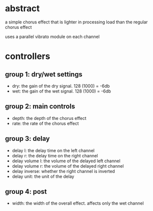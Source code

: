 # abstract

a simple chorus effect that is lighter in processing load than the regular chorus effect

uses a parallel vibrato module on each channel

# controllers

## group 1: dry/wet settings

- dry: the gain of the dry signal. 128 (1000) = -6db
- wet: the gain of the wet signal. 128 (1000) = -6db

## group 2: main controls

- depth: the depth of the chorus effect
- rate: the rate of the chorus effect

## group 3: delay

- delay l: the delay time on the left channel
- delay r: the delay time on the right channel
- delay volume l: the volume of the delayed left channel
- delay volume r: the volume of the delayed right channel
- delay inverse: whether the right channel is inverted
- delay unit: the unit of the delay

## group 4: post
- width: the width of the overall effect. affects only the wet channel
